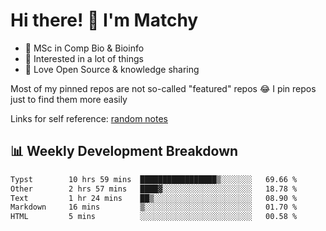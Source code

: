 # Hi there! 👋 I'm Matchy

- 🧬 MSc in Comp Bio & Bioinfo
- 🎈 Interested in a lot of things
- 💜 Love Open Source & knowledge sharing

Most of my pinned repos are not so-called "featured" repos 😂 I pin repos just to find them more easily

Links for self reference: [random notes](https://matchy233.github.io/random-notes)

## 📊 Weekly Development Breakdown

<!--START_SECTION:waka-->

```txt
Typst        10 hrs 59 mins  █████████████████▒░░░░░░░   69.66 %
Other        2 hrs 57 mins   ████▓░░░░░░░░░░░░░░░░░░░░   18.78 %
Text         1 hr 24 mins    ██▒░░░░░░░░░░░░░░░░░░░░░░   08.90 %
Markdown     16 mins         ▒░░░░░░░░░░░░░░░░░░░░░░░░   01.70 %
HTML         5 mins          ░░░░░░░░░░░░░░░░░░░░░░░░░   00.58 %
```

<!--END_SECTION:waka-->
